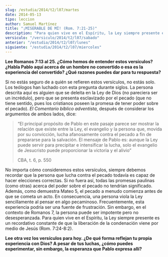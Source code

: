 ```yaml
---
slug: /estudia/2014/t2/l07/martes
date: 2014-05-13
tipo: leccion
author: Samuel Martínez
title: "¡MISERABLE DE MÍ! (Rom. 7:21-25)"
description: "Para quien vive en el Espíritu, la Ley siempre presente es un recordativo  constante de que la liberación de la condenación viene por medio de Jesús (Rom.  7:24-8:2)."
versiculo: "/versiculo/2014/t2/l07/sabado"
anterior: "/estudia/2014/t2/l07/lunes"
siguiente: "/estudia/2014/t2/l07/miercoles"
---
```


**Lee Romanos 7:13 al 25. ¿Cómo hemos de entender estos versículos? ¿Habla Pablo aquí acerca de un hombre no convertido o esa es la experiencia del convertido? ¿Qué razones puedes dar para tu respuesta?**

Si no estás seguro de a quién se refieren estos versículos, no estás solo. Los teólogos han luchado con esta pregunta durante siglos. La persona descrita aquí es alguien que se deleita en la Ley de Dios (no pareciera ser un incrédulo), pero que se presenta esclavizado por el pecado (que no tiene sentido, pues los cristianos poseen la promesa de tener poder sobre el pecado). _El Comentario bíblico adventista_, después de considerar los argumentos de ambos lados, dice:

> “El principal propósito de Pablo en este pasaje parece ser mostrar la relación que existe entre la Ley, el evangelio y la persona que, movida por su convicción, lucha afanosamente contra el pecado a fin de prepararse para la salvación. El mensaje de Pablo es: aunque la Ley puede servir para precipitar e intensificar la lucha, solo el evangelio de Jesucristo puede proporcionar la victoria y el alivio”
>
> CBA, t. 6, p. 550

No importa cómo consideremos estos versículos, siempre debemos recordar que la persona que lucha contra el pecado todavía es capaz de hacer elecciones correctas. Si no fuera así, todas las promesas paulinas (como otras) acerca del poder sobre el pecado no tendrían significado. Además, como demuestra Mateo 5, el pecado a menudo comienza antes de que se cometa un acto. En consecuencia, una persona viola la Ley sencillamente al pensar en algo pecaminoso. Frecuentemente, esta experiencia podría ser una fuente de frustración. Sin embargo, en el contexto de Romanos 7, la persona puede ser impotente pero no desesperanzada. Para quien vive en el Espíritu, la Ley siempre presente es un recordativo constante de que la liberación de la condenación viene por medio de Jesús (Rom. 7:24-8:2).

**Lee otra vez los versículos para hoy. ¿De qué forma reflejan tu propia experiencia con Dios? A pesar de tus luchas, ¿cómo puedes experimentar, sin embargo, la esperanza que Pablo expresa allí?**
